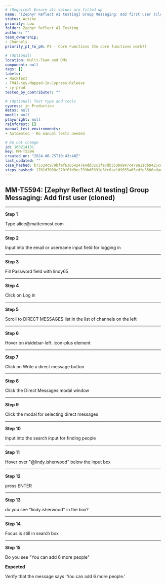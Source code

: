 ```yaml
---
# (Required) Ensure all values are filled up
name: "[Zephyr Reflect AI testing] Group Messaging: Add first user (cloned)"
status: Active
priority: Low
folder: Zephyr Reflect AI Testing
authors: ""
team_ownership: 
- Channels
priority_p1_to_p4: P2 - Core Functions (Do core functions work?)

# (Optional)
location: Multi-Team and DMs
component: null
tags: []
labels: 
- Hackfest
- TM4J-Key-Mapped-In-Cypress-Release
- cy-prod
tested_by_contributor: ""

# (Optional) Test type and tools
cypress: in Production
detox: null
mmctl: null
playwright: null
rainforest: []
manual_test_environments: 
- Automated - No manual tests needed

# Do not change
id: 166214131
key: MM-T5594
created_on: "2024-06-25T10:43:48Z"
last_updated: ""
case_hashed: b75324c979bfaf63054247e4dd32c1fe7db35309947c479a11db9425cdd49bfafcd1c79290496b1edd236fcbdaa86b8f
steps_hashed: 1701d7008c270f6fd9ec739bd5091e3fc6ae1d9655a05edfe3506edaeddca764555c27ab58b7a42556534c66d892f208
---
```


<!-- (Auto-generated) Based on frontmatter's "key" and "name" -->

## MM-T5594: [Zephyr Reflect AI testing] Group Messaging: Add first user (cloned)

---

**Step 1**

Type alice\@mattermost.com

---

**Step 2**

Input into the email or username input field for logging in

---

**Step 3**

Fill Password field with lindy65

---

**Step 4**

Click on Log in

---

**Step 5**

Scroll to DIRECT MESSAGES list in the list of channels on the left

---

**Step 6**

Hover on #sidebar-left .icon-plus element

---

**Step 7**

Click on Write a direct message button

---

**Step 8**

Click the Direct Messages modal window

---

**Step 9**

Click the modal for selecting direct messages

---

**Step 10**

Input into the search input for finding people

---

**Step 11**

Hover over "@lindy.isherwood" below the input box

---

**Step 12**

press ENTER

---

**Step 13**

do you see "lindy.isherwood" in the box?

---

**Step 14**

Focus is still in search box

---

**Step 15**

Do you see "You can add 6 more people"

**Expected**

Verify that the message says 'You can add 6 more people.'
